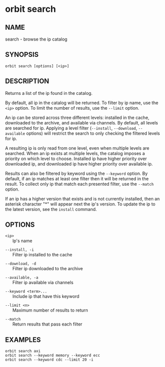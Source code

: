 # __orbit search__

## __NAME__

search - browse the ip catalog

## __SYNOPSIS__

```
orbit search [options] [<ip>]
```

## __DESCRIPTION__

Returns a list of the ip found in the catalog.

By default, all ip in the catalog will be returned. To filter by ip name, use
the `<ip>` option. To limit the number of results, use the `--limit` option.

An ip can be stored across three different levels: installed in the cache,
downloaded to the archive, and available via channels. By default, all levels
are searched for ip. Applying a level filter (`--install`, `--download`, 
`--available` options) will restrict the search to only checking the filtered
levels for ip.

A resulting ip is only read from one level, even when multiple levels are
searched. When an ip exists at multiple levels, the catalog imposes a priority
on which level to choose. Installed ip have higher priority over downloaded ip,
and downloaded ip have higher priority over available ip.

Results can also be filtered by keyword using the `--keyword` option. By
default, if an ip matches at least one filter then it will be returned in the
result. To collect only ip that match each presented filter, use the `--match`
option.

If an ip has a higher version that exists and is not currently installed, then
an asterisk character "*" will appear next the ip's version. To update the ip
to the latest version, see the `install` command.

## __OPTIONS__

`<ip>`  
      Ip's name

`--install, -i`  
      Filter ip installed to the cache

`--download, -d`  
      Filter ip downloaded to the archive

`--available, -a`  
      Filter ip available via channels

`--keyword <term>...`  
      Include ip that have this keyword

`--limit <n>`  
      Maximum number of results to return

`--match`  
      Return results that pass each filter

## __EXAMPLES__

```
orbit search axi
orbit search --keyword memory --keyword ecc
orbit search --keyword cdc --limit 20 -i
```

